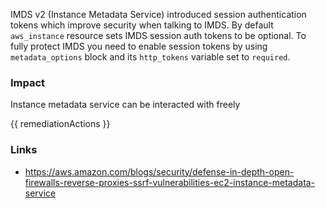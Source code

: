 

IMDS v2 (Instance Metadata Service) introduced session authentication tokens which improve security when talking to IMDS.
By default <code>aws_instance</code> resource sets IMDS session auth tokens to be optional. 
To fully protect IMDS you need to enable session tokens by using <code>metadata_options</code> block and its <code>http_tokens</code> variable set to <code>required</code>.


### Impact
Instance metadata service can be interacted with freely

<!-- DO NOT CHANGE -->
{{ remediationActions }}

### Links
- https://aws.amazon.com/blogs/security/defense-in-depth-open-firewalls-reverse-proxies-ssrf-vulnerabilities-ec2-instance-metadata-service


